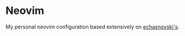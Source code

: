 # Neovim

My personal neovim configuration based extensively on [echasnovski's](https://github.com/echasnovski/nvim).
